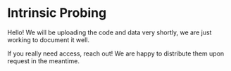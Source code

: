 # Intrinsic Probing

Hello! We will be uploading the code and data very shortly, we are just working to document it well.

If you really need access, reach out! We are happy to distribute them upon request in the meantime.
